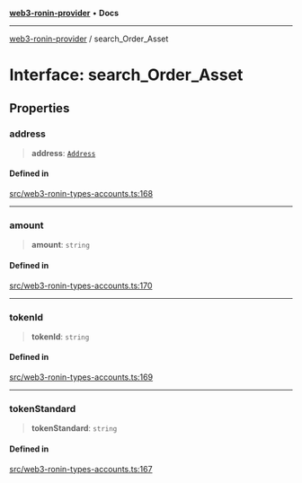 [**web3-ronin-provider**](../README.md) • **Docs**

***

[web3-ronin-provider](../globals.md) / search\_Order\_Asset

# Interface: search\_Order\_Asset

## Properties

### address

> **address**: [`Address`](Address.md)

#### Defined in

[src/web3-ronin-types-accounts.ts:168](https://github.com/chuacw/web3-ronin-provider/blob/5334d3e4a39d6911ce4028a880b09b3429564837/src/web3-ronin-types-accounts.ts#L168)

***

### amount

> **amount**: `string`

#### Defined in

[src/web3-ronin-types-accounts.ts:170](https://github.com/chuacw/web3-ronin-provider/blob/5334d3e4a39d6911ce4028a880b09b3429564837/src/web3-ronin-types-accounts.ts#L170)

***

### tokenId

> **tokenId**: `string`

#### Defined in

[src/web3-ronin-types-accounts.ts:169](https://github.com/chuacw/web3-ronin-provider/blob/5334d3e4a39d6911ce4028a880b09b3429564837/src/web3-ronin-types-accounts.ts#L169)

***

### tokenStandard

> **tokenStandard**: `string`

#### Defined in

[src/web3-ronin-types-accounts.ts:167](https://github.com/chuacw/web3-ronin-provider/blob/5334d3e4a39d6911ce4028a880b09b3429564837/src/web3-ronin-types-accounts.ts#L167)
